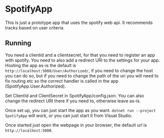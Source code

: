 SpotifyApp
==========

This is just a prototype app that uses the spotify web api. It recommends tracks based on user criteria.

Running
-------

You need a clientid and a clientsecret, for that you need to register an app with spotify. You need to also add a
redirect URI to the settings for your app. Hosting the app as-is the default is
`http://localhost:5000/User/Authorized/`, if you need to change the host you can do so, but if you need to change the
path of the uri you will need to fix routing etc so the correct handler is called in the app
(SpotifyApp.User.Authorized).

Set ClientId and ClientSecret in SpotifyApp/config.json. You can also change the redirect URI there if you need to,
otherwise leave as-is.

Once set up, you can just start the app as you want. `dotnet run --project SpotifyApp` will work, or you can just start
it from Visual Studio.

Once started just open the webpage in your browser, the default url is `http://localhost:5000`.
